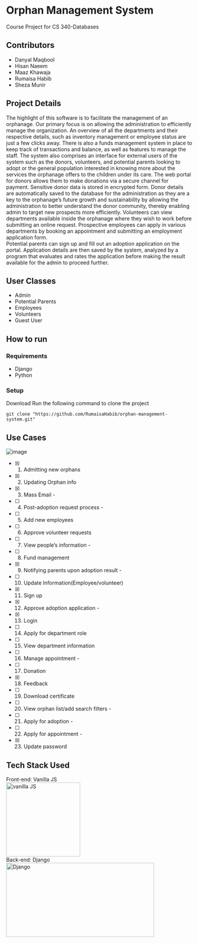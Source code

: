 # Orphan Management System 
Course Project for CS 340-Databases


## Contributors
- Danyal Maqbool 
- Hisan Naeem
- Maaz Khawaja 
- Rumaisa Habib
- Sheza Munir 

## Project Details 
The highlight of this software is to facilitate the management of an orphanage. Our primary focus is on allowing the administration to efficiently manage the organization. An overview of all the departments and their respective details, such as inventory management or employee status are just a few clicks away. There is also a funds management system in place to keep track of transactions and balance, as well as features to manage the staff.
	The system also comprises an interface for external users of the system such as the donors, volunteers, and potential parents looking to adopt or the general population interested in knowing more about the services the orphanage offers to the children under its care.
The web portal for donors allows them to make donations via a secure channel for payment. Sensitive donor data is stored in encrypted form. Donor details are automatically saved to the database for the administration as they are a key to the orphanage’s future growth and sustainability by allowing the administration to better understand the donor community, thereby enabling admin to target new prospects more efficiently.
Volunteers can view departments available inside the orphanage where they wish to work before submitting an online request.
Prospective employees can apply in various departments by booking an appointment and submitting an employment application form.  
Potential parents can sign up and fill out an adoption application on the portal. Application details are then saved by the system, analyzed by a program that evaluates and rates the application before making the result available for the admin to proceed further.


## User Classes
- Admin 
- Potential Parents
- Employees
- Volunteers
- Guest User

## How to run
### Requirements
- Django 
- Python
### Setup
Download Run the following command to clone the project
```
git clone "https://github.com/RumaisaHabib/orphan-management-system.git"
```


## Use Cases
![image](https://user-images.githubusercontent.com/68891347/141086106-ba5e4311-298b-48b0-861c-b27f68d3ae60.png)

- [x] 1. Admitting new orphans
- [x] 2. Updating Orphan info
- [x] 3. Mass Email - 
- [ ] 4. Post-adoption request process - 
- [ ] 5. Add new employees 
- [ ] 6. Approve volunteer requests
- [ ] 7. View people’s information - 
- [ ] 8. Fund management
- [x] 9. Notifying parents upon adoption result - 
- [ ] 10. Update Information(Employee/volunteer)
- [x] 11. Sign up
- [x] 12. Approve adoption application -
- [x] 13. Login
- [ ] 14. Apply for department role
- [ ] 15. View department information
- [ ] 16. Manage appointment - 
- [ ] 17. Donation
- [x] 18. Feedback
- [ ] 19. Download certificate
- [ ] 20. View orphan list/add search filters - 
- [ ] 21. Apply for adoption -
- [ ] 22. Apply for appointment - 
- [x] 23. Update password

## Tech Stack Used
Front-end: Vanilla JS <br>
<img src="https://raw.githubusercontent.com/gilbarbara/logos/master/logos/javascript.svg" alt="vanilla JS" width=200 height=200> <br>
Back-end: Django <br>
<img src="https://static.djangoproject.com/img/logos/django-logo-negative.png" alt="Django" width=400 height=200> <br> 

